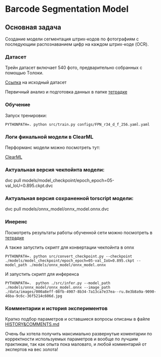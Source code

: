 # Barcode Segmentation Model

## Основная задача

Создание модели сегментация штрих-кодов по фотографиям c последующим распознаванием цифр на каждом штрих-коде (OCR).

### Датасет

Трейн датасет включает 540 фото, предварительно собранных с помощью Tолоки.

[Ссылка](https://disk.yandex.ru/d/pRFNuxLQUZcDDg) на исходный датасет

Первичный анализ и подготовка данных в папке [тетрадке](notebooks/EDA.ipynb)

### Обучение

Запуск тренировки:

```
PYTHONPATH=. python src/train.py configs/FPN_r34_d_f_256.yaml.yaml
```

### Логи финальной модели в ClearML

Перформанс модели можно посмотреть тут:

[ClearML](https://app.clear.ml/projects/03d0e1fbd7854729b147d47e858fcc91/experiments/a59da8e539e645f0ab47fb7f0a5a6b21/output/execution)


### Актуальная версия чекпойнта модели:

dvc pull models/model_checkpoint/epoch_epoch=05-val_IoU=0.895.ckpt.dvc

### Актуальная версия сохраненной torscript модели:

dvc pull models/onnx_model/onnx_model.onnx.dvc

### Инеренс

Посмотреть результаты работы обученной сети можно посмотреть в [тетрадке](notebooks/inference.ipynb)

А также запустить скрипт для конвертации чекпойнта в onnx
```
PYTHONPATH=. python src/convert_checkpoint.py --checkpoint ./models/model_checkpoint/epoch_epoch=05-val_IoU=0.895.ckpt --model_path ./models/onnx_model/onnx_model.onnx
```

И запустить скрипт для инференса
```
PYTHONPATH=.  python ./src/infer.py --model_path ./models/onnx_model/onnx_model.onnx --image_path ./data/images/000a8eff-08fb-4907-8b34-7a13ca7e37ea--ru.8e3b8a9a-9090-46ba-9c6c-36f5214c606d.jpg
```

### Комментарии и история экспериментов 

Кратко подбор параметров и оставшиеся вопросы описаны в файле [HISTORY&COMMENTS.md](HISTORY&COMMENTS.md)

Очень бы хотела получить максимально развернутые коментарии по корректности используемых параметров и вообще по лучшим практикам, так как опыта пока маловато, и любой комментарий от экспертов на вес золота! 